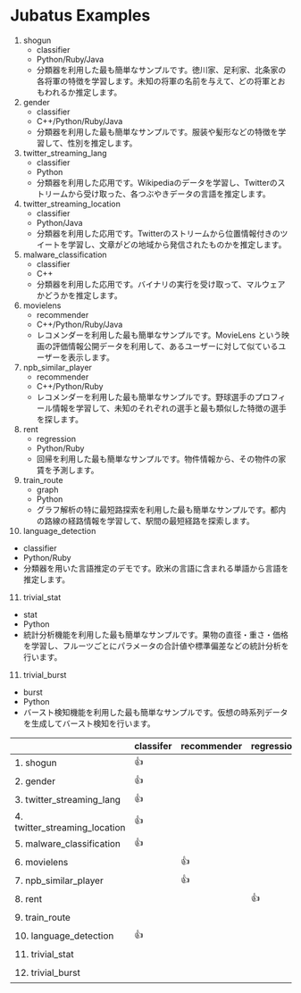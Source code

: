 Jubatus Examples
================

1. shogun
   - classifier
   - Python/Ruby/Java
   - 分類器を利用した最も簡単なサンプルです。徳川家、足利家、北条家の各将軍の特徴を学習します。未知の将軍の名前を与えて、どの将軍とおもわれるか推定します。
2. gender
   - classifier
   - C++/Python/Ruby/Java
   - 分類器を利用した最も簡単なサンプルです。服装や髪形などの特徴を学習して、性別を推定します。
3. twitter\_streaming\_lang
   - classifier
   - Python
   - 分類器を利用した応用です。Wikipediaのデータを学習し、Twitterのストリームから受け取った、各つぶやきデータの言語を推定します。
4. twitter\_streaming\_location
   - classifier
   - Python/Java
   - 分類器を利用した応用です。Twitterのストリームから位置情報付きのツイートを学習し、文章がどの地域から発信されたものかを推定します。
5. malware\_classification
   - classifier
   - C++
   - 分類器を利用した応用です。バイナリの実行を受け取って、マルウェアかどうかを推定します。
6. movielens
   - recommender
   - C++/Python/Ruby/Java
   - レコメンダーを利用した最も簡単なサンプルです。MovieLens という映画の評価情報公開データを利用して、あるユーザーに対して似ているユーザーを表示します。
7. npb\_similar\_player
   - recommender
   - C++/Python/Ruby
   - レコメンダーを利用した最も簡単なサンプルです。野球選手のプロフィール情報を学習して、未知のそれぞれの選手と最も類似した特徴の選手を探します。
8. rent
   - regression
   - Python/Ruby
   - 回帰を利用した最も簡単なサンプルです。物件情報から、その物件の家賃を予測します。
9. train\_route
   - graph
   - Python
   - グラフ解析の特に最短路探索を利用した最も簡単なサンプルです。都内の路線の経路情報を学習して、駅間の最短経路を探索します。
10. language\_detection
   - classifier
   - Python/Ruby
   - 分類器を用いた言語推定のデモです。欧米の言語に含まれる単語から言語を推定します。
11. trivial\_stat
   - stat
   - Python
   - 統計分析機能を利用した最も簡単なサンプルです。果物の直径・重さ・価格を学習し、フルーツごとにパラメータの合計値や標準偏差などの統計分析を行います。
11. trivial\_burst
   - burst
   - Python
   - バースト検知機能を利用した最も簡単なサンプルです。仮想の時系列データを生成してバースト検知を行います。

|                                     | classifer | recommender | regression | stat | graph | anomaly | burst | Language     |
|-------------------------------------|-----------|-------------|------------|------|-------|---------|-------|--------------|
| 1. shogun                           | :+1:      |             |            |      |       |         |       | Py/Ru/Ja     |
| 2. gender                           | :+1:      |             |            |      |       |         |       | C++/Py/Ru/Ja |
| 3. twitter\_streaming\_lang         | :+1:      |             |            |      |       |         |       | Py           |
| 4. twitter\_streaming\_location     | :+1:      |             |            |      |       |         |       | Py/Ja        |
| 5. malware\_classification          | :+1:      |             |            |      |       |         |       | C++          |
| 6. movielens                        |           | :+1:        |            |      |       |         |       | C++/Py/Ru/Ja |
| 7. npb\_similar\_player             |           | :+1:        |            |      |       |         |       | C++/Py/Ru    |
| 8. rent                             |           |             | :+1:       |      |       |         |       | Py/Ru        |
| 9. train\_route                     |           |             |            |      | :+1:  |         |       | Py           |
|10. language\_detection              | :+1:      |             |            |      |       |         |       | Py/Ru        |
|11. trivial\_stat                    |           |             |            | :+1: |       |         |       | Py           |
|12. trivial\_burst                   |           |             |            |      |       |         | :+1:  | Py           |
